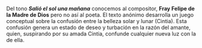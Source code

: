 Del tono ***Salió el sol una mañana*** conocemos al compositor, **Fray Felipe de la Madre de Dios** pero no así al poeta. El texto anónimo desarrolla un juego conceptual sobre la confusión entre la belleza solar y lunar (Cintia). Esta confusión genera un estado de deseo y turbación en la razón del amante, quien, suspirando por su amada Cintia, confunde cualquier nueva luz con la de ella.

